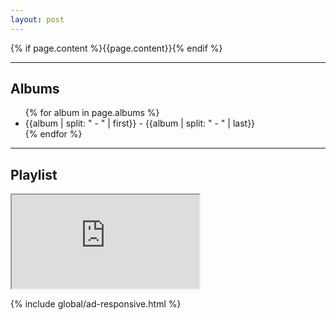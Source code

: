 ```yaml
---
layout: post
---
```


{% if page.content %}{{page.content}}{% endif %}

<hr>

<h2 class="question-heading">Albums</h2>

<ul>
    {% for album in page.albums %}<li><span class="artist-name">{{album | split: " - " | first}}</span> - <span class="album-name">{{album | split: " - " | last}}</span></li>{% endfor %}
</ul>

<hr>

<h2 class="question-heading">Playlist</h2>

<div class="musicviewer">
  <iframe src="https://embed.spotify.com/?uri=spotify:user:1213507414:playlist:{{page.playlist-id}}" allowtransparency="true"></iframe>
</div>

<!--center><img src="{{page.playlist-img}}" alt=""></center-->

{% include global/ad-responsive.html %}

